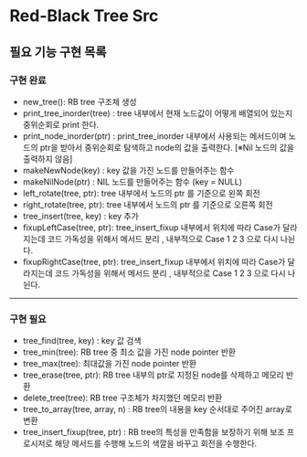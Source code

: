 # Red-Black Tree Src

## 필요 기능 구현 목록

### 구현 완료
-  new_tree(): RB tree 구조체 생성
-  print_tree_inorder(tree) : tree 내부에서 현재 노드값이 어떻게 배열되어 있는지 중위순회로 print 한다.
-  print_node_inorder(ptr) : print_tree_inorder 내부에서 사용되는 메서드이며 노드의 ptr을 받아서 중위순회로 탐색하고 node의 값을 출력한다. [※Nil 노드의 값을 출력하지 않음]
-  makeNewNode(key) : key 값을 가진 노드를 만들어주는 함수
-  makeNilNode(ptr) : NIL 노드를 만들어주는 함수 (key = NULL)
-  left_rotate(tree, ptr): tree 내부에서 노드의 ptr 를 기준으로 왼쪽 회전
-  right_rotate(tree, ptr): tree 내부에서 노드의 ptr 를 기준으로 오른쪽 회전
-  tree_insert(tree, key) : key 추가
-  fixupLeftCase(tree, ptr): tree_insert_fixup 내부에서 위치에 따라 Case가 달라지는데 코드 가독성을 위해서 메서드 분리 , 내부적으로 Case 1 2 3 으로 다시 나뉜다.
-  fixupRightCase(tree, ptr): tree_insert_fixup 내부에서 위치에 따라 Case가 달라지는데 코드 가독성을 위해서 메서드 분리 , 내부적으로 Case 1 2 3 으로 다시 나뉜다.
---
### 구현 필요
-  tree_find(tree, key) : key 값 검색
-  tree_min(tree): RB tree 중 최소 값을 가진 node pointer 반환
-  tree_max(tree): 최대값을 가진 node pointer 반환
-  tree_erase(tree, ptr): RB tree 내부의 ptr로 지정된 node를 삭제하고 메모리 반환
-  delete_tree(tree): RB tree 구조체가 차지했던 메모리 반환
-  tree_to_array(tree, array, n) : RB tree의 내용을 key 순서대로 주어진 array로 변환
-  tree_insert_fixup(tree, ptr) : RB tree의 특성을 만족함을 보장하기 위해 보조 프로시저로 해당 메서드를 수행해 노드의 색깔을 바꾸고 회전을 수행한다. 